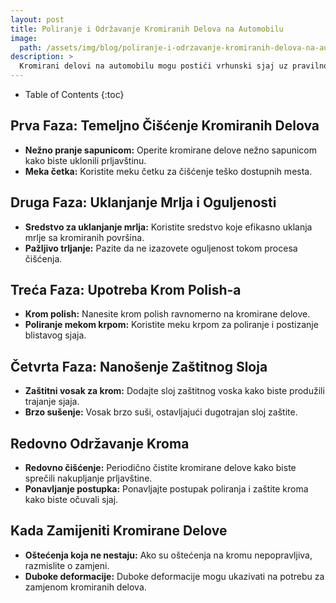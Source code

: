 ```yaml
---
layout: post
title: Poliranje i Održavanje Kromiranih Delova na Automobilu
image: 
  path: /assets/img/blog/poliranje-i-odrzavanje-kromiranih-delova-na-automobilu_poliranje-auta-ba.png
description: >
  Kromirani delovi na automobilu mogu postići vrhunski sjaj uz pravilno poliranje. Na PoliranjeAutа.ba pronađite korisne savete za očuvanje kromiranih detalja i izbegnite oštećenja.
---
```



- Table of Contents
{:toc}


## Prva Faza: Temeljno Čišćenje Kromiranih Delova

- **Nežno pranje sapunicom:** Operite kromirane delove nežno sapunicom kako biste uklonili prljavštinu.
- **Meka četka:** Koristite meku četku za čišćenje teško dostupnih mesta.

## Druga Faza: Uklanjanje Mrlja i Oguljenosti

- **Sredstvo za uklanjanje mrlja:** Koristite sredstvo koje efikasno uklanja mrlje sa kromiranih površina.
- **Pažljivo trljanje:** Pazite da ne izazovete oguljenost tokom procesa čišćenja.

## Treća Faza: Upotreba Krom Polish-a

- **Krom polish:** Nanesite krom polish ravnomerno na kromirane delove.
- **Poliranje mekom krpom:** Koristite meku krpom za poliranje i postizanje blistavog sjaja.

## Četvrta Faza: Nanošenje Zaštitnog Sloja

- **Zaštitni vosak za krom:** Dodajte sloj zaštitnog voska kako biste produžili trajanje sjaja.
- **Brzo sušenje:** Vosak brzo suši, ostavljajući dugotrajan sloj zaštite.

## Redovno Održavanje Kroma

- **Redovno čišćenje:** Periodično čistite kromirane delove kako biste sprečili nakupljanje prljavštine.
- **Ponavljanje postupka:** Ponavljajte postupak poliranja i zaštite kroma kako biste očuvali sjaj.

## Kada Zamijeniti Kromirane Delove

- **Oštećenja koja ne nestaju:** Ako su oštećenja na kromu nepopravljiva, razmislite o zamjeni.
- **Duboke deformacije:** Duboke deformacije mogu ukazivati na potrebu za zamjenom kromiranih delova.